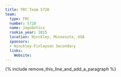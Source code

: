 ```yaml
---
title: FRC Team 5720
team:
  type: FRC
  number: 5720
  name: Jagobotics
  rookie_year: 2015
  location: Hinckley, Minnesota, USA
  sponsors:
  - Hinckley-Finlayson Secondary
  links:
    Website:
---
```


{% include remove_this_line_and_add_a_paragraph %}